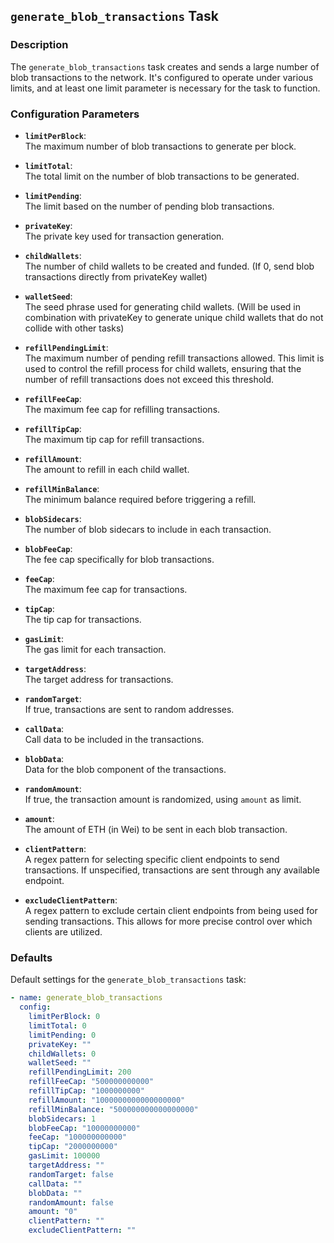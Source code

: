 ## `generate_blob_transactions` Task

### Description
The `generate_blob_transactions` task creates and sends a large number of blob transactions to the network. It's configured to operate under various limits, and at least one limit parameter is necessary for the task to function.

### Configuration Parameters

- **`limitPerBlock`**:\
  The maximum number of blob transactions to generate per block.

- **`limitTotal`**:\
  The total limit on the number of blob transactions to be generated.

- **`limitPending`**:\
  The limit based on the number of pending blob transactions.

- **`privateKey`**:\
  The private key used for transaction generation.

- **`childWallets`**:\
  The number of child wallets to be created and funded. (If 0, send blob transactions directly from privateKey wallet)

- **`walletSeed`**:\
  The seed phrase used for generating child wallets. (Will be used in combination with privateKey to generate unique child wallets that do not collide with other tasks)

- **`refillPendingLimit`**:\
  The maximum number of pending refill transactions allowed. This limit is used to control the refill process for child wallets, ensuring that the number of refill transactions does not exceed this threshold.

- **`refillFeeCap`**:\
  The maximum fee cap for refilling transactions.

- **`refillTipCap`**:\
  The maximum tip cap for refill transactions.

- **`refillAmount`**:\
  The amount to refill in each child wallet.

- **`refillMinBalance`**:\
  The minimum balance required before triggering a refill.

- **`blobSidecars`**:\
  The number of blob sidecars to include in each transaction.

- **`blobFeeCap`**:\
  The fee cap specifically for blob transactions.

- **`feeCap`**:\
  The maximum fee cap for transactions.

- **`tipCap`**:\
  The tip cap for transactions.

- **`gasLimit`**:\
  The gas limit for each transaction.

- **`targetAddress`**:\
  The target address for transactions.

- **`randomTarget`**:\
  If true, transactions are sent to random addresses.

- **`callData`**:\
  Call data to be included in the transactions.

- **`blobData`**:\
  Data for the blob component of the transactions.

- **`randomAmount`**:\
  If true, the transaction amount is randomized, using `amount` as limit.

- **`amount`**:\
  The amount of ETH (in Wei) to be sent in each blob transaction.

- **`clientPattern`**:\
  A regex pattern for selecting specific client endpoints to send transactions. If unspecified, transactions are sent through any available endpoint.

- **`excludeClientPattern`**:\
  A regex pattern to exclude certain client endpoints from being used for sending transactions. This allows for more precise control over which clients are utilized.


### Defaults

Default settings for the `generate_blob_transactions` task:

```yaml
- name: generate_blob_transactions
  config:
    limitPerBlock: 0
    limitTotal: 0
    limitPending: 0
    privateKey: ""
    childWallets: 0
    walletSeed: ""
    refillPendingLimit: 200
    refillFeeCap: "500000000000"
    refillTipCap: "1000000000"
    refillAmount: "1000000000000000000"
    refillMinBalance: "500000000000000000"
    blobSidecars: 1
    blobFeeCap: "10000000000"
    feeCap: "100000000000"
    tipCap: "2000000000"
    gasLimit: 100000
    targetAddress: ""
    randomTarget: false
    callData: ""
    blobData: ""
    randomAmount: false
    amount: "0"
    clientPattern: ""
    excludeClientPattern: ""
```
